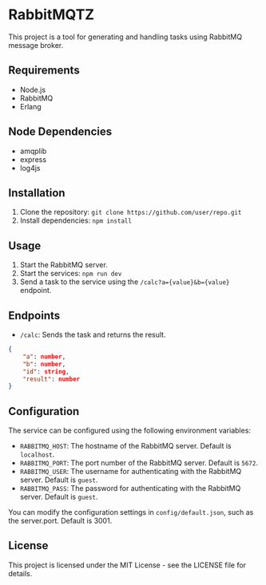# RabbitMQTZ

This project is a tool for generating and handling tasks using RabbitMQ message broker.

## Requirements
* Node.js
* RabbitMQ 
* Erlang 

## Node Dependencies
* amqplib
* express
* log4js

## Installation

1. Clone the repository: `git clone https://github.com/user/repo.git`
2. Install dependencies: `npm install`

## Usage

1. Start the RabbitMQ server.
2. Start the services: `npm run dev`
3. Send a task to the service using the `/calc?a={value}&b={value}` endpoint.

## Endpoints
* `/calc`: Sends the task and returns the result.
```json
{
    "a": number,
    "b": number,
    "id": string,
    "result": number
}
```

## Configuration
The service can be configured using the following environment variables:

* `RABBITMQ_HOST`: The hostname of the RabbitMQ server. Default is `localhost`.
* `RABBITMQ_PORT`: The port number of the RabbitMQ server. Default is `5672`.
* `RABBITMQ_USER`: The username for authenticating with the RabbitMQ server. Default is `guest`.
* `RABBITMQ_PASS`: The password for authenticating with the RabbitMQ server. Default is `guest`.

You can modify the configuration settings in `config/default.json`, such as the server.port. Default is 3001.

## License
This project is licensed under the MIT License - see the LICENSE file for details.